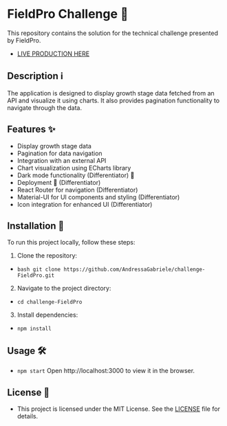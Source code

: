 # FieldPro Challenge 🌱

This repository contains the solution for the technical challenge presented by FieldPro.

- [LIVE PRODUCTION HERE](https://challenge-field-pro2.vercel.app/)


## Description ℹ️

The application is designed to display growth stage data fetched from an API and visualize it using charts. It also provides pagination functionality to navigate through the data.

## Features ✨

- Display growth stage data
- Pagination for data navigation
- Integration with an external API
- Chart visualization using ECharts library
- Dark mode functionality (Differentiator) 🌙
- Deployment 🚀 (Differentiator)
- React Router for navigation (Differentiator)
- Material-UI for UI components and styling (Differentiator)
- Icon integration for enhanced UI (Differentiator)

## Installation 🚀

To run this project locally, follow these steps:

1. Clone the repository:

- ```bash git clone https://github.com/AndressaGabriele/challenge-FieldPro.git```

2. Navigate to the project directory:
- ```cd challenge-FieldPro```

3. Install dependencies:
- ```npm install```

## Usage 🛠️

- ```npm start``` Open http://localhost:3000 to view it in the browser.

## License 📄

- This project is licensed under the MIT License. See the [LICENSE](LICENSE) file for details.
